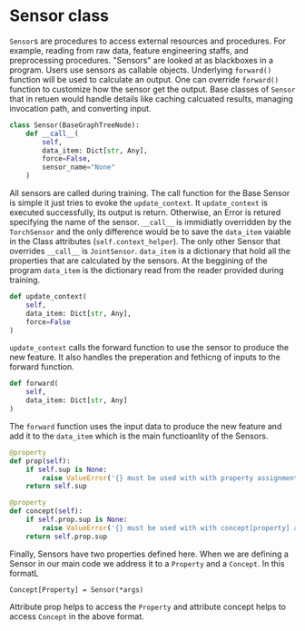 # Sensor class

`Sensor`s are procedures to access external resources and procedures. For example, reading from raw data, feature engineering staffs, and preprocessing procedures.
"Sensors" are looked at as blackboxes in a program. Users use sensors as callable objects. Underlying `forward()` function will be used to calculate an output. One can override `forward()` function to customize how the sensor get the output.
Base classes of `Sensor` that in retuen would handle details like caching calcuated results, managing invocation path, and converting input.


```python
class Sensor(BaseGraphTreeNode):
    def __call__(
        self,
        data_item: Dict[str, Any],
        force=False,
        sensor_name="None"
    )
```

All sensors are called during training. The call function for the Base Sensor is simple it just tries to evoke the `update_context`. It `update_context` is executed successfully, its output is return. Otherwise, an Error is retured specifying the name of the sensor.
`__call__` is immidiatly overridden by the `TorchSensor` and the only difference would be to save the `data_item` vaiable in the Class attributes (`self.context_helper`). The only other Sensor that overrides `__call__` is `JointSensor`.
`data_item` is a dictionary that hold all the properties that are calculated by the sensors. At the beggining of the program `data_item` is the dictionary read from the reader provided during training.

```python
def update_context(
    self,
    data_item: Dict[str, Any],
    force=False
)
```
`update_context` calls the forward function to use the sensor to produce the new feature. It also handles the preperation and fethicng of inputs to the forward function.

```python
def forward(
    self,
    data_item: Dict[str, Any]
)
```
The `forward` function uses the input data to produce the new feature and add it to the `data_item` which is the main functioanlity of the Sensors.

```python
@property
def prop(self):
    if self.sup is None:
        raise ValueError('{} must be used with with property assignment.'.format(type(self)))
    return self.sup

@property
def concept(self):
    if self.prop.sup is None:
        raise ValueError('{} must be used with with concept[property] assignment.'.format(type(self)))
    return self.prop.sup
```

Finally, Sensors have two properties defined here. When we are defining a Sensor in our main code we address it to a `Property` and a `Concept`. In this formatL
```
Concept[Property] = Sensor(*args)
```
Attribute prop helps to access the `Property` and attribute concept helps to access `Concept` in the above format.
    
